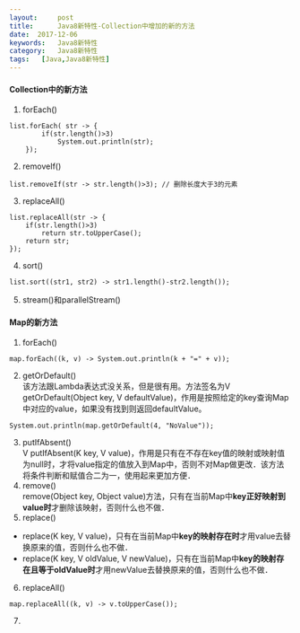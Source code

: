 ```yaml
---
layout:     post
title:      Java8新特性-Collection中增加的新的方法
date:  2017-12-06
keywords:   Java8新特性
category:   Java8新特性
tags:   [Java,Java8新特性]
---
```

#### Collection中的新方法  
1. forEach()  
```
list.forEach( str -> {
        if(str.length()>3)
            System.out.println(str);
    });
```
2. removeIf()
```
list.removeIf(str -> str.length()>3); // 删除长度大于3的元素
```
3. replaceAll()
```
list.replaceAll(str -> {
    if(str.length()>3)
        return str.toUpperCase();
    return str;
});
```
4. sort()  
```
list.sort((str1, str2) -> str1.length()-str2.length());
```
5. stream()和parallelStream()
#### Map的新方法
1. forEach()  
```
map.forEach((k, v) -> System.out.println(k + "=" + v));
```
2. getOrDefault()  
该方法跟Lambda表达式没关系，但是很有用。方法签名为V getOrDefault(Object key, V defaultValue)，作用是按照给定的key查询Map中对应的value，如果没有找到则返回defaultValue。  
```
System.out.println(map.getOrDefault(4, "NoValue"));
```
3. putIfAbsent()  
V putIfAbsent(K key, V value)，作用是只有在不存在key值的映射或映射值为null时，才将value指定的值放入到Map中，否则不对Map做更改．该方法将条件判断和赋值合二为一，使用起来更加方便．  
4. remove()  
remove(Object key, Object value)方法，只有在当前Map中**key正好映射到value时**才删除该映射，否则什么也不做．  
5. replace()  
- replace(K key, V value)，只有在当前Map中**key的映射存在时**才用value去替换原来的值，否则什么也不做．
- replace(K key, V oldValue, V newValue)，只有在当前Map中**key的映射存在且等于oldValue时**才用newValue去替换原来的值，否则什么也不做．
6. replaceAll()  
```
map.replaceAll((k, v) -> v.toUpperCase());
```
7.


